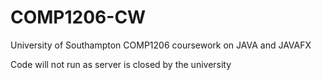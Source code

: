 # COMP1206-CW

University of Southampton COMP1206 coursework on JAVA and JAVAFX 

Code will not run as server is closed by the university
